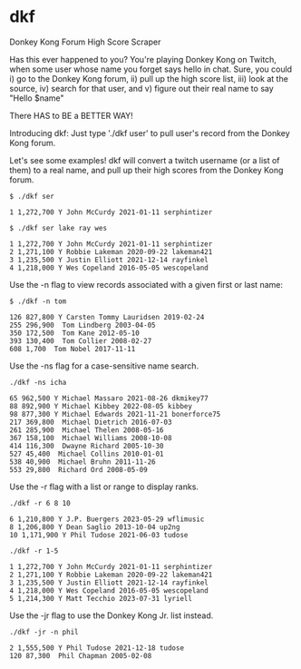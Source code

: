 # dkf
Donkey Kong Forum High Score Scraper

Has this ever happened to you?
You're playing Donkey Kong on Twitch, when some user whose name you forget says hello in chat.
Sure, you could i) go to the Donkey Kong forum, ii) pull up the high score list, iii) look at the source, iv) search for that user, and v) figure out their real name to say "Hello $name"

There HAS to BE a BETTER WAY!

Introducing dkf: Just type './dkf user' to pull user's record from the Donkey Kong forum.

Let's see some examples!
dkf will convert a twitch username (or a list of them) to a real name, and pull up their high scores from the Donkey Kong forum.

```
$ ./dkf ser

1 1,272,700 Y John McCurdy 2021-01-11 serphintizer
```

```
$ ./dkf ser lake ray wes

1 1,272,700 Y John McCurdy 2021-01-11 serphintizer
2 1,271,100 Y Robbie Lakeman 2020-09-22 lakeman421
3 1,235,500 Y Justin Elliott 2021-12-14 rayfinkel
4 1,218,000 Y Wes Copeland 2016-05-05 wescopeland
```
Use the -n flag to view records associated with a given first or last name:
```
$ ./dkf -n tom

126 827,800 Y Carsten Tommy Lauridsen 2019-02-24 
255 296,900  Tom Lindberg 2003-04-05 
350 172,500  Tom Kane 2012-05-10 
393 130,400  Tom Collier 2008-02-27 
608 1,700  Tom Nobel 2017-11-11
```
Use the -ns flag for a case-sensitive name search.
```
./dkf -ns icha

65 962,500 Y Michael Massaro 2021-08-26 dkmikey77
88 892,900 Y Michael Kibbey 2022-08-05 kibbey
98 877,300 Y Michael Edwards 2021-11-21 bonerforce75
217 369,800  Michael Dietrich 2016-07-03 
261 285,900  Michael Thelen 2008-05-16 
367 158,100  Michael Williams 2008-10-08 
414 116,300  Dwayne Richard 2005-10-30 
527 45,400  Michael Collins 2010-01-01 
538 40,900  Michael Bruhn 2011-11-26 
553 29,800  Richard Ord 2008-05-09
```
Use the -r flag with a list or range to display ranks.
```
./dkf -r 6 8 10

6 1,210,800 Y J.P. Buergers 2023-05-29 wflimusic
8 1,206,800 Y Dean Saglio 2013-10-04 up2ng
10 1,171,900 Y Phil Tudose 2021-06-03 tudose
```
```
./dkf -r 1-5

1 1,272,700 Y John McCurdy 2021-01-11 serphintizer
2 1,271,100 Y Robbie Lakeman 2020-09-22 lakeman421
3 1,235,500 Y Justin Elliott 2021-12-14 rayfinkel
4 1,218,000 Y Wes Copeland 2016-05-05 wescopeland
5 1,214,300 Y Matt Tecchio 2023-07-31 lyriell
```
Use the -jr flag to use the Donkey Kong Jr. list instead.
```
./dkf -jr -n phil

2 1,555,500 Y Phil Tudose 2021-12-18 tudose
120 87,300  Phil Chapman 2005-02-08 
```